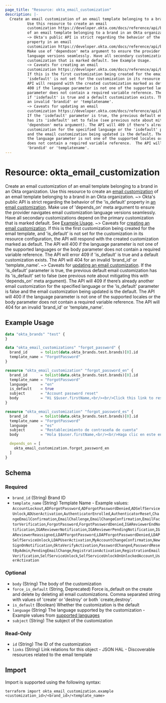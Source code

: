 ```yaml
---
page_title: "Resource: okta_email_customization"
description: |-
  Create an email customization of an email template belonging to a brand in an Okta organization.
          Use this resource to create an email
          customization https://developer.okta.com/docs/reference/api/brands/#create-email-customization
          of an email template belonging to a brand in an Okta organization.
          ~> Okta's public API is strict regarding the behavior of the 'isdefault'
          property in an email
          customization https://developer.okta.com/docs/reference/api/brands/#email-customization.
          Make use of 'dependson' meta argument to ensure the provider navigates email customization
          language versions seamlessly. Have all secondary customizations depend on the primary
          customization that is marked default. See Example Usage.
          ~> Caveats for creating an email
          customization https://developer.okta.com/docs/reference/api/brands/#response-body-19.
          If this is the first customization being created for the email template, and
          'isdefault' is not set for the customization in its resource configuration, the
          API will respond with the created customization marked as default. The API will
          400 if the language parameter is not one of the supported languages or the body
          parameter does not contain a required variable reference. The API will error 409
          if 'isdefault' is true and a default customization exists. The API will 404 for
          an invalid 'brandid' or 'templatename'.
          ~> Caveats for updating an email
          customization https://developer.okta.com/docs/reference/api/brands/#response-body-22.
          If the 'isdefault' parameter is true, the previous default email customization
          has its 'isdefault' set to false (see previous note about mitigating this with
          'dependson' meta argument). The API will 409 if there’s already another email
          customization for the specified language or the 'isdefault' parameter is false
          and the email customization being updated is the default. The API will 400 if
          the language parameter is not one of the supported locales or the body parameter
          does not contain a required variable reference.  The API will 404 for an invalid
          'brandid' or 'templatename'.
---
```


# Resource: okta_email_customization

Create an email customization of an email template belonging to a brand in an Okta organization.
		Use this resource to create an [email
		customization](https://developer.okta.com/docs/reference/api/brands/#create-email-customization)
		of an email template belonging to a brand in an Okta organization.
		~> Okta's public API is strict regarding the behavior of the 'is_default'
		property in [an email
		customization](https://developer.okta.com/docs/reference/api/brands/#email-customization).
		Make use of 'depends_on' meta argument to ensure the provider navigates email customization
		language versions seamlessly. Have all secondary customizations depend on the primary
		customization that is marked default. See [Example Usage](#example-usage).
		~> Caveats for [creating an email
		customization](https://developer.okta.com/docs/reference/api/brands/#response-body-19).
		If this is the first customization being created for the email template, and
		'is_default' is not set for the customization in its resource configuration, the
		API will respond with the created customization marked as default. The API will
		400 if the language parameter is not one of the supported languages or the body
		parameter does not contain a required variable reference. The API will error 409
		if 'is_default' is true and a default customization exists. The API will 404 for
		an invalid 'brand_id' or 'template_name'.
		~> Caveats for [updating an email
		customization](https://developer.okta.com/docs/reference/api/brands/#response-body-22).
		If the 'is_default' parameter is true, the previous default email customization
		has its 'is_default' set to false (see previous note about mitigating this with
		'depends_on' meta argument). The API will 409 if there’s already another email
		customization for the specified language or the 'is_default' parameter is false
		and the email customization being updated is the default. The API will 400 if
		the language parameter is not one of the supported locales or the body parameter
		does not contain a required variable reference.  The API will 404 for an invalid
		'brand_id' or 'template_name'.

## Example Usage

```terraform
data "okta_brands" "test" {
}

data "okta_email_customizations" "forgot_password" {
  brand_id      = tolist(data.okta_brands.test.brands)[0].id
  template_name = "ForgotPassword"
}

resource "okta_email_customization" "forgot_password_en" {
  brand_id      = tolist(data.okta_brands.test.brands)[0].id
  template_name = "ForgotPassword"
  language      = "en"
  is_default    = true
  subject       = "Account password reset"
  body          = "Hi $$user.firstName,<br/><br/>Click this link to reset your password: $$resetPasswordLink"
}

resource "okta_email_customization" "forgot_password_es" {
  brand_id      = tolist(data.okta_brands.test.brands)[0].id
  template_name = "ForgotPassword"
  language      = "es"
  subject       = "Restablecimiento de contraseña de cuenta"
  body          = "Hola $$user.firstName,<br/><br/>Haga clic en este enlace para restablecer tu contraseña: $$resetPasswordLink"

  depends_on = [
    okta_email_customization.forgot_password_en
  ]
}
```

<!-- schema generated by tfplugindocs -->
## Schema

### Required

- `brand_id` (String) Brand ID
- `template_name` (String) Template Name - Example values: `AccountLockout`,`ADForgotPassword`,`ADForgotPasswordDenied`,`ADSelfServiceUnlock`,`ADUserActivation`,`AuthenticatorEnrolled`,`AuthenticatorReset`,`ChangeEmailConfirmation`,`EmailChallenge`,`EmailChangeConfirmation`,`EmailFactorVerification`,`ForgotPassword`,`ForgotPasswordDenied`,`IGAReviewerEndNotification`,`IGAReviewerNotification`,`IGAReviewerPendingNotification`,`IGAReviewerReassigned`,`LDAPForgotPassword`,`LDAPForgotPasswordDenied`,`LDAPSelfServiceUnlock`,`LDAPUserActivation`,`MyAccountChangeConfirmation`,`NewSignOnNotification`,`OktaVerifyActivation`,`PasswordChanged`,`PasswordResetByAdmin`,`PendingEmailChange`,`RegistrationActivation`,`RegistrationEmailVerification`,`SelfServiceUnlock`,`SelfServiceUnlockOnUnlockedAccount`,`UserActivation`

### Optional

- `body` (String) The body of the customization
- `force_is_default` (String, Deprecated) Force is_default on the create and delete by deleting all email customizations. Comma separated string with values of 'create' or 'destroy' or both `create,destroy'.
- `is_default` (Boolean) Whether the customization is the default
- `language` (String) The language supported by the customization - Example values from [supported languages](https://developer.okta.com/docs/reference/api/brands/#supported-languages)
- `subject` (String) The subject of the customization

### Read-Only

- `id` (String) The ID of the customization
- `links` (String) Link relations for this object - JSON HAL - Discoverable resources related to the email template

## Import

Import is supported using the following syntax:

```shell
terraform import okta_email_customization.example <customization_id>/<brand_id>/<template_name>
```
